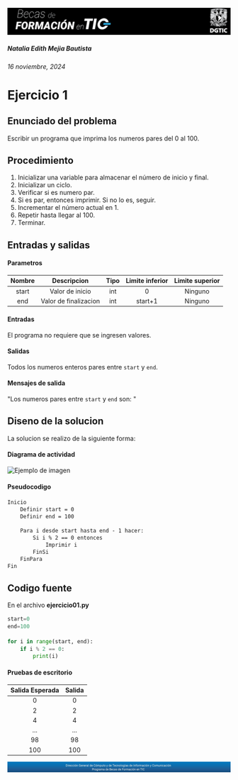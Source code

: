 ![headerDGTIC](/Imagenes/headerDGTIC.png)

##### Natalia Edith Mejia Bautista 
###### 16 noviembre, 2024

# Ejercicio 1

## Enunciado del problema
Escribir un programa que imprima los numeros pares del 0 al 100.

## Procedimiento 
1. Inicializar una variable para almacenar el número de inicio y final.
2. Inicializar un ciclo.
3. Verificar si es numero par.
4. Si es par, entonces imprimir. Si no lo es, seguir.
5. Incrementar el número actual en 1.
6. Repetir hasta llegar al 100.
7. Terminar.

<!-- ## Entradas y salidas
| Left-Aligned  | Center Aligned  | Right Aligned |
|:------------- |:---------------:| -------------:|
| Row 1         | **Bold**        | Cell 3        |
| Row 2         | *Italic*        | Cell 6        |
| Row 3         | ~~Strike~~      | Cell 9        |
| Row 3         | [Link](dot.com) | Cell 9        |
 -->

 ## Entradas y salidas
#### Parametros
| Nombre  | Descripcion  | Tipo | Limite inferior | Limite superior |
|:-------------:|:---------------:| :-------------:|:---------:|:---------:|
| start  |Valor de inicio| int | 0 | Ninguno |
| end  |Valor de finalizacion| int | start+1 | Ninguno |

#### Entradas
El programa no requiere que se ingresen valores.

#### Salidas
Todos los numeros enteros pares entre `start` y `end`.
#### Mensajes de salida
"Los numeros pares entre `start` y `end` son: "

## Diseno de la solucion 
La solucion se realizo de la siguiente forma:
#### Diagrama de actividad
![Ejemplo de imagen](https://ejemplo.com/imagen.png)


#### Pseudocodigo
<!-- ![Logo de Python](https://www.python.org/static/community_logos/python-logo-master-v3-TM.png) -->

<!-- Asi podemos hablar de `fun encontrar_pares`
Para imprimir **"¡Hola, mundo!"** en Python: -->

```plaintext
Inicio
    Definir start = 0
    Definir end = 100
    
    Para i desde start hasta end - 1 hacer:
        Si i % 2 == 0 entonces
            Imprimir i
        FinSi
    FinPara
Fin
```

## Codigo fuente
En el archivo **ejercicio01.py**
```python
start=0
end=100

for i in range(start, end):
    if i % 2 == 0:
        print(i) 
```

#### Pruebas de escritorio
| Salida Esperada | Salida |
|:-------------:|:---------:|
| 0 | 0 |
| 2 | 2 |
| 4 | 4 |
| ... | ...|
| 98 | 98 |
| 100 | 100 |

![footerDGTIC](/Imagenes/footerDGTIC.png)